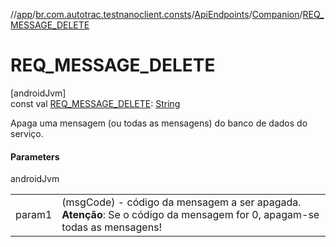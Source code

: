 //[app](../../../../index.md)/[br.com.autotrac.testnanoclient.consts](../../index.md)/[ApiEndpoints](../index.md)/[Companion](index.md)/[REQ_MESSAGE_DELETE](-r-e-q_-m-e-s-s-a-g-e_-d-e-l-e-t-e.md)

# REQ_MESSAGE_DELETE

[androidJvm]\
const val [REQ_MESSAGE_DELETE](-r-e-q_-m-e-s-s-a-g-e_-d-e-l-e-t-e.md): [String](https://kotlinlang.org/api/latest/jvm/stdlib/kotlin/-string/index.html)

Apaga uma mensagem (ou todas as mensagens) do banco de dados do serviço.

#### Parameters

androidJvm

| | |
|---|---|
| param1 | (msgCode) - código da mensagem a ser apagada.<br>**Atenção**: Se o código da mensagem for 0, apagam-se todas as mensagens! |
